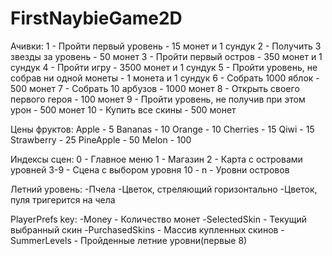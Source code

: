 # FirstNaybieGame2D

Ачивки:
1 - Пройти первый уровень - 15 монет и 1 сундук
2 - Получить 3 звезды за уровень - 50 монет
3 - Пройти первый остров - 350 монет и 1 сундук
4 - Пройти игру - 3500 монет и 1 сундук
5 - Пройти уровень, не собрав ни одной монеты - 1 монета и 1 сундук
6 - Собрать 1000 яблок - 500 монет
7 - Собрать 10 арбузов - 1000 монет
8 - Открыть своего первого героя - 100 монет
9 - Пройти уровень, не получив при этом урон - 500 монет
10 - Купить все скины - 500 монет


Цены фруктов:
Apple - 5
Bananas - 10
Orange - 10
Cherries - 15
Qiwi - 15
Strawberry - 25
PineApple - 50
Melon - 100


Индексы сцен:
0 - Главное меню
1 - Магазин
2 - Карта с островами уровней
3-9 - Сцена с выбором уровня
10 - n - Уровни островов

Летний уровень:
-Пчела
-Цветок, стреляющий горизонтально
-Цветок, пуля тригерится на чела


PlayerPrefs key:
-Money - Количество монет
-SelectedSkin - Текущий выбранный скин
-PurchasedSkins - Массив купленных скинов
-SummerLevels - Пройденные летние уровни(первые 8)
